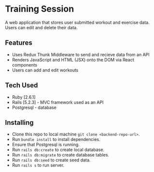 # Training Session

A web application that stores user submitted workout and exercise data. Users can edit and delete their data. 


## Features
  - Uses Redux Thunk Middleware to send and recieve data from an API 
  - Renders JavaScript and HTML (JSX) onto the DOM via React components
  - Users can add and edit workouts
  
 ## Tech Used 
 - Ruby [2.6.1]
 - Rails [5.2.3] - MVC framework used as an API 
 - Postgresql - database 
  
 ## Installing 
 - Clone this repo to local machine ```git clone <backend-repo-url>```.
 - Run ```bundle install``` to install dependencies. 
 - Ensure that Postgresql is running. 
 - Run ```rails db:create``` to create local database.
 - Run ```rails db:migrate``` to create database tables. 
 - Run ```rails db:seed``` to create seed data. 
 - Run ```rails s``` to run server. 

  
